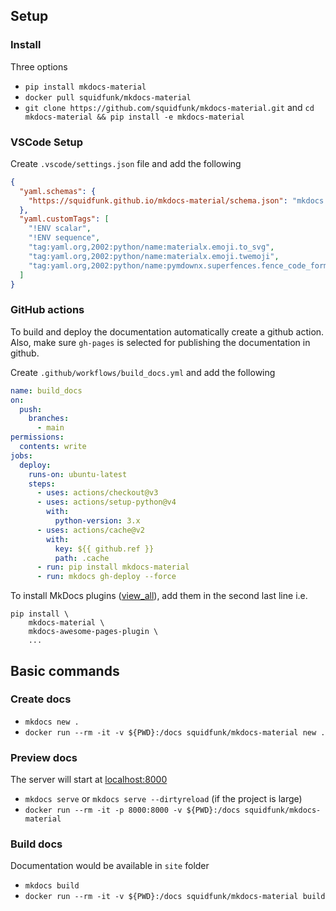 
## Setup

### Install
Three options

- `pip install mkdocs-material`
- `docker pull squidfunk/mkdocs-material`
- `git clone https://github.com/squidfunk/mkdocs-material.git` and `cd mkdocs-material && pip install -e mkdocs-material`

### VSCode Setup
Create `.vscode/settings.json` file and add the following
```json
{
  "yaml.schemas": {
    "https://squidfunk.github.io/mkdocs-material/schema.json": "mkdocs.yml"
  },
  "yaml.customTags": [ 
    "!ENV scalar",
    "!ENV sequence",
    "tag:yaml.org,2002:python/name:materialx.emoji.to_svg",
    "tag:yaml.org,2002:python/name:materialx.emoji.twemoji",
    "tag:yaml.org,2002:python/name:pymdownx.superfences.fence_code_format"
  ]
}
```

### GitHub actions
To build and deploy the documentation automatically create a github action. Also, make sure `gh-pages` is selected for publishing the documentation in github.

Create `.github/workflows/build_docs.yml` and add the following
```yaml
name: build_docs 
on:
  push:
    branches:
      - main
permissions:
  contents: write
jobs:
  deploy:
    runs-on: ubuntu-latest
    steps:
      - uses: actions/checkout@v3
      - uses: actions/setup-python@v4
        with:
          python-version: 3.x
      - uses: actions/cache@v2
        with:
          key: ${{ github.ref }}
          path: .cache
      - run: pip install mkdocs-material 
      - run: mkdocs gh-deploy --force
```

To install MkDocs plugins ([view_all](https://github.com/mkdocs/mkdocs/wiki/MkDocs-Plugins)), add them in the second last line i.e.
```
pip install \
    mkdocs-material \
    mkdocs-awesome-pages-plugin \
    ...
```

## Basic commands

### Create docs
- `mkdocs new .`
- `docker run --rm -it -v ${PWD}:/docs squidfunk/mkdocs-material new .`

### Preview docs
The server will start at [localhost:8000](http://localhost:8000/)

- `mkdocs serve` or `mkdocs serve --dirtyreload` (if the project is large)
- `docker run --rm -it -p 8000:8000 -v ${PWD}:/docs squidfunk/mkdocs-material`

### Build docs
Documentation would be available in `site` folder

- `mkdocs build`
- `docker run --rm -it -v ${PWD}:/docs squidfunk/mkdocs-material build`

